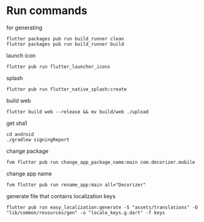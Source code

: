 # Run commands

for generating
```shell
flutter packages pub run build_runner clean
flutter packages pub run build_runner build
```
launch icon
```shell
flutter pub run flutter_launcher_icons
```
splash
```shell
flutter pub run flutter_native_splash:create
```

build web
```shell
flutter build web --release && mv build/web ./upload
```

get sha1
```shell
cd android
./gradlew signingReport
```

change package
```shell
fvm flutter pub run change_app_package_name:main com.decorizer.mobile
```

change app name
```shell
fvm flutter pub run rename_app:main all="Decorizer"
```
generate file that contains localization keys
```shell
flutter pub run easy_localization:generate -S "assets/translations" -O "lib/common/resources/gen" -o "locale_keys.g.dart" -f keys
```
